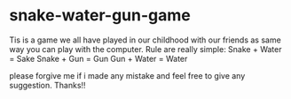 # snake-water-gun-game 
Tis is a game we all have played in our childhood with our friends as same way you can play with the computer.
Rule are really simple:
Snake + Water = Sake 
Snake + Gun = Gun
Gun + Water = Water

please forgive me if i made any mistake and feel free to give any suggestion.
Thanks!!
